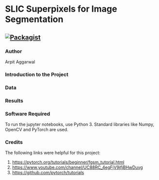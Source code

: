 # SLIC Superpixels for Image Segmentation

[![Packagist](https://img.shields.io/packagist/l/doctrine/orm.svg)](LICENSE.md)
---


### Author
Arpit Aggarwal


### Introduction to the Project


### Data


### Results



### Software Required
To run the jupyter notebooks, use Python 3. Standard libraries like Numpy, OpenCV and PyTorch are used.


### Credits
The following links were helpful for this project:
1. https://pytorch.org/tutorials/beginner/fgsm_tutorial.html
2. https://www.youtube.com/channel/UC88RC_4egFjV9jfjBHwDuvg
3. https://github.com/pytorch/tutorials
